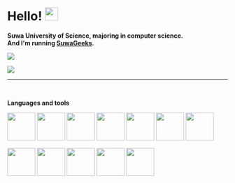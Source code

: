 # Hello! <img src="https://media.giphy.com/media/hvRJCLFzcasrR4ia7z/giphy.gif" height=30px>

**Suwa University of Science, majoring in computer science.**<br>
**And I'm running <a color="00FF7F" href="https://suwageekes.github.io/HomePage/">SuwaGeeks</a>.**

<p>
<img src="https://github-readme-stats.vercel.app/api?username=apricot256&count_private=true&show_icons=true&custom_title=Github%20Status&hide_border=true&bg_color=ffffff00&title_color=a569bd&icon_color=a569bd&text_color=CCCCFF"/>
</p>
<p>
<img src="https://github-readme-stats.vercel.app/api/top-langs/?username=apricot256&layout=compact&hide_border=true&bg_color=ffffff00&title_color=a569bd&icon_color=a569bd &text_color=CCCCFF"/>
</p>

---

<br/>

**Languages and tools**
<p>
    <img src="https://cdn.jsdelivr.net/gh/devicons/devicon/icons/c/c-original.svg" height=64 />
    <img src="https://cdn.jsdelivr.net/gh/devicons/devicon/icons/cplusplus/cplusplus-original.svg" height=64 />
    <img src="https://cdn.jsdelivr.net/gh/devicons/devicon/icons/python/python-original.svg" height=64 />
    <img src="https://cdn.jsdelivr.net/gh/devicons/devicon/icons/java/java-original.svg" height=64 />
    <img src="https://cdn.jsdelivr.net/gh/devicons/devicon/icons/html5/html5-original.svg" height=64 />
    <img src="https://cdn.jsdelivr.net/gh/devicons/devicon/icons/css3/css3-original.svg" height=64 />
    <img src="https://cdn.jsdelivr.net/gh/devicons/devicon/icons/javascript/javascript-original.svg" height=64 />
</p>
<p>
    <img src="https://cdn.jsdelivr.net/gh/devicons/devicon/icons/numpy/numpy-original.svg" height=64 />
    <img src="https://cdn.jsdelivr.net/gh/devicons/devicon/icons/opencv/opencv-original.svg" height=64 />               
    <img src="https://cdn.jsdelivr.net/gh/devicons/devicon/icons/tensorflow/tensorflow-original.svg" height=64 />
    <img src="https://cdn.jsdelivr.net/gh/devicons/devicon/icons/arduino/arduino-original.svg" height=64 />
    <img src="https://cdn.jsdelivr.net/gh/devicons/devicon/icons/docker/docker-original.svg" height=64 />
</p>
